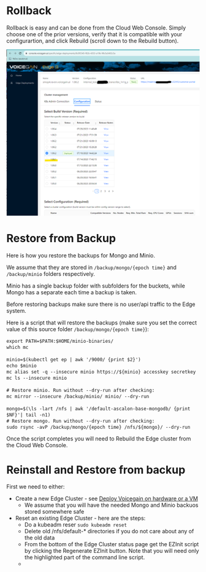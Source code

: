 # Rollback

Rollback is easy and can be done from the Cloud Web Console. Simply choose one of the prior versions, verify that it is compatible with your configurartion, and click Rebuild (scroll down to the Rebuild button).


![Rollback to previous version](./EDGE-Rollback.png)


# Restore from Backup
Here is how you restore the backups for Mongo and Minio.

We assume that they are stored in `/backup/mongo/{epoch time}` and `/backup/minio` folders respectively.

Minio has a single backup folder with subfolders for the buckets, while Mongo has a separate each time a backup is taken.

Before restoring backups make sure there is no user/api traffic to the Edge system.

Here is a script that will restore the backups (make sure you set the correct value of this source folder `/backup/mongo/{epoch time}`):

```
export PATH=$PATH:$HOME/minio-binaries/
which mc

minio=$(kubectl get ep | awk '/9000/ {print $2}')
echo $minio
mc alias set -q --insecure minio https://${minio} accesskey secretkey                                               
mc ls --insecure minio

# Restore minio. Run without --dry-run after checking:
mc mirror --insecure /backup/minio/ minio/ --dry-run

mongo=$(\ls -lart /nfs | awk '/default-ascalon-base-mongodb/ {print $NF}'| tail -n1)
# Restore mongo. Run without --dry-run after checking:
sudo rsync -avP /backup/mongo/{epoch time} /nfs/${mongo}/ --dry-run
```

Once the script completes you will need to Rebuild the Edge cluster from the Cloud Web Console.

# Reinstall and Restore from backup

First we need to either:
* Create a new Edge Cluster - see [Deploy Voicegain on hardware or a VM](../edge-on-hardware/Edge_Deploy.md)
  * We assume that you will have the needed Mongo and Minio backuos stored somewhere safe  
* Reset an existing Edge Cluster - here are the steps:
  *   Do a kubeadm reser `sudo kubeadm reset`
  *   Delete old /nfs/default-* directories if you do not care about any of the old data
  *   From the bottom of the Edge Cluster status page get the EZInit script by clicking the Regenerate EZInit button. Note that you will need only the highlighted part of the command line script.
  *   


